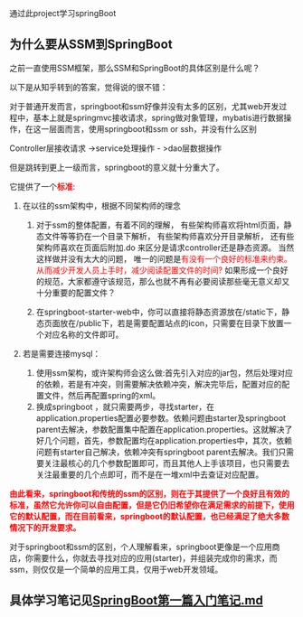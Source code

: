 通过此project学习springBoot
## 为什么要从SSM到SpringBoot
之前一直使用SSM框架，那么SSM和SpringBoot的具体区别是什么呢？

以下是从知乎转到的答案，觉得说的很不错：

对于普通开发而言，springboot和ssm好像并没有太多的区别，尤其web开发过程中，基本上就是springmvc接收请求，spring做对象管理，mybatis进行数据操作，在这一层面而言，使用springboot和ssm or ssh，并没有什么区别

Controller层接收请求 ->service处理操作 - >dao层数据操作

但是跳转到更上一级而言，springboot的意义就十分重大了。

它提供了一个<font color=red>**标准**</font>:

1. 在以往的ssm架构中，根据不同架构师的理念
    1. 对于ssm的整体配置，有着不同的理解，
有些架构师喜欢将html页面，静态文件等等扔在一个目录下解析，
有些架构师喜欢分开目录解析，
还有些架构师喜欢在页面后附加.do 来区分是请求controller还是静态资源。
当然这样做并没有太大的问题，
唯一的问题是<font color=red>有没有一个良好的标准来约束。从而减少开发人员上手时，减少阅读配置文件的时间?</font>
如果形成一个良好的规范，大家都遵守该规范，那么也就不再有必要阅读那些毫无意义却又十分重要的配置文件？

    2. 在springboot-starter-web中，你可以直接将静态资源放在/static下，静态页面放在/public下，若是需要配置站点的icon，只需要在目录下放置一个对应名称的文件即可。

2. 若是需要连接mysql：
    1. 使用ssm架构，或许架构师会这么做:首先引入对应的jar包，然后处理对应的依赖，若是有冲突，则需要解决依赖冲突，解决完毕后，配置对应的配置文件，然后再配置spring的xml。
    2. 换成springboot ，就只需要两步，寻找starter，在application.properties配置必要参数。依赖问题由starter及springboot parent去解决，参数配置集中配置在application.properties。这就解决了好几个问题，首先，参数配置均在application.properties中，其次，依赖问题有starter自己解决，依赖冲突有springboot parent去解决。我们只需要关注最核心的几个参数配置即可，而且其他人上手该项目，也只需要去关注最重要的几个点即可，而不是在一堆xml中去查证对应配置。



<font color=red>**由此看来，springboot和传统的ssm的区别，则在于其提供了一个良好且有效的标准，虽然它允许你可以自由配置，但是它仍旧希望你在满足需求的前提下，使用它的默认配置，而在目前看来，springboot的默认配置，也已经满足了绝大多数情况下的开发要求。**</font>



对于springboot和ssm的区别，个人理解看来，springboot更像是一个应用商店，你需要什么，你就去寻找对应的应用(starter)，并组装完成你的需求，而ssm，则仅仅是一个简单的应用工具，仅用于web开发领域。



## 具体学习笔记见[SpringBoot第一篇入门笔记.md](SpringBoot第一篇入门笔记.md)
